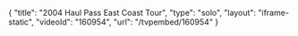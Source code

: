 {
    "title": "2004 Haul Pass East Coast Tour",
    "type": "solo",
    "layout": "iframe-static",
    "videoId": "160954",
    "url": "\/tvpembed\/160954"
}